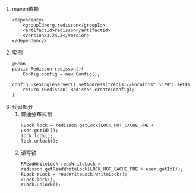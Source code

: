 1. maven依赖
    ```
    <dependency>
        <groupId>org.redisson</groupId>
        <artifactId>redisson</artifactId>
        <version>3.24.3</version>
    </dependency>
    ```
2. 实例
    ```
    @Bean
    public Redisson redisson(){
        Config config = new Config();
        config.useSingleServer().setAddress("redis://localhost:6379").setDatabase(0);
        return (Redisson) Redisson.create(config);
    }
    ```
3. 代码部分
   1. 普通分布式锁
        ```
        RLock lock = redisson.getLock(LOCK_HOT_CACHE_PRE + user.getId());
        lock.lock();
        lock.unlock();
        ```
   2. 读写锁
        ```
        RReadWriteLock readWriteLock = redisson.getReadWriteLock(LOCK_HOT_CACHE_PRE + user.getId());
        RLock rLock = readWriteLock.writeLock();
        rLock.lock();
        rLock.unlock();
        ```
